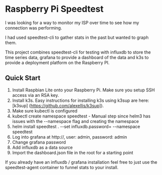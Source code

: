 # Raspberry Pi Speedtest

I was looking for a way to monitor my ISP over time to see how my connection was performing.

I had used speedtest-cli to gather stats in the past but wanted to graph them.  

This project combines speedtest-cli for testing with influxdb to store the time series data, grafana to provide a dashboard of the data and k3s to provide a deployment platform on the Raspberry PI.

## Quick Start

1. Install Raspbian Lite onto your Raspberry Pi.  Make sure you setup SSH access via an RSA key.
2. Install k3s.  Easy instructions for installing k3s using k3sup are here: [k3sup]
(https://github.com/alexellis/k3sup]).
3. Make sure kubectl is configured
4. kubectl create namespace speedtest - Manual step since helm3 has issues with the --namespace flag and creating the namespace
5. helm install speedtest . --set influxdb.password=<XXXXX> --namespace speedtest
6. Log into grafana at http://<hostname>, user: admin, password: admin
7. Change grafana password
8. Add influxdb as a data source
9. Import the dashboard.json file in the root for a starting point

If you already have an influxdb / grafana installation feel free to just use the speedtest-agent container to funnel stats to your install.